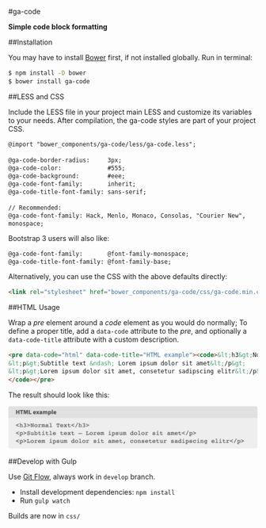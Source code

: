 #ga-code

**Simple code block formatting**

##Installation

You may have to install [Bower](https://bower.io/) first, if not installed globally. Run in terminal:

```bash
$ npm install -D bower
$ bower install ga-code
```

##LESS and CSS

Include the LESS file in your project main LESS and customize its variables to your needs. After compilation, the ga-code styles are part of your project CSS.

```less
@import "bower_components/ga-code/less/ga-code.less";

@ga-code-border-radius:     3px;
@ga-code-color:             #555;
@ga-code-background:        #eee;
@ga-code-font-family:       inherit;
@ga-code-title-font-family: sans-serif;

// Recommended:
@ga-code-font-family: Hack, Menlo, Monaco, Consolas, "Courier New", monospace; 
```

Bootstrap 3 users will also like:

```less
@ga-code-font-family:       @font-family-monospace; 
@ga-code-title-font-family: @font-family-base;
```


Alternatively, you can use the CSS with the above defaults directly:

```html
<link rel="stylesheet" href="bower_components/ga-code/css/ga-code.min.css">
```


##HTML Usage

Wrap a *pre* element around a *code* element as you would do normally; To define a proper title, add a `data-code` attribute to the *pre*, and optionally a `data-code-title` attribute with a custom description.

```html
<pre data-code="html" data-code-title="HTML example"><code>&lt;h3&gt;Normal Text&lt;/h3&gt;
&lt;p&gt;Subtitle text &ndash; Lorem ipsum dolor sit amet&lt;/p&gt;
&lt;p&gt;Lorem ipsum dolor sit amet, consetetur sadipscing elitr&lt;/p&gt;
</code></pre>
```

The result should look like this:

![Screenshot of HTML example above](screenshot.png)

##Develop with Gulp

Use [Git Flow](https://github.com/nvie/gitflow), always work in `develop` branch.

- Install development dependencies: `npm install`
- Run `gulp watch`

Builds are now in `css/`
